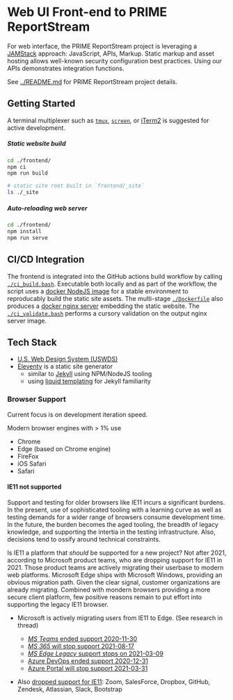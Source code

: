 # Web UI Front-end to PRIME ReportStream

For web interface, the PRIME ReportStream project is leveraging a [JAMStack](https://jamstack.org) approach: JavaScript, APIs, Markup.
Static markup and asset hosting allows well-known security configuration best practices.
Using our APIs demonstrates integration functions.

See [../README.md](../README.md) for PRIME ReportStream project details.


## Getting Started

A terminal multiplexer such as [`tmux`](https://en.wikipedia.org/wiki/Tmux),
[`screen`](https://en.wikipedia.org/wiki/GNU_Screen), or
[iTerm2](https://iterm2.com) is suggested for active development.


##### Static website build

```bash
cd ./frontend/
npm ci
npm run build

# static site root built in `frontend/_site`
ls ./_site
```

##### Auto-reloading web server

```bash
cd ./frontend/
npm install
npm run serve
```

## CI/CD Integration

The frontend is integrated into the GitHub actions build workflow by calling
[`./ci_build.bash`](./ci_build.bash). Executable both locally and as part of
the workflow, the script uses a [docker NodeJS image][dkr_node] for a stable
environment to reproducably build the static site assets.  The multi-stage
[`./Dockerfile`](./Dockerfile) also produces a [docker nginx server][dkr_nginx]
embedding the static website.  The [`./ci_validate.bash`](./ci_validate.bash)
performs a cursory validation on the output nginx server image.


 [dkr_node]: https://hub.docker.com/_/node "Docker official image for NodeJS"
 [dkr_nginx]: https://hub.docker.com/_/nginx "Docker official image for Nginx"


## Tech Stack

- [U.S. Web Design System (USWDS)](https://designsystem.digital.gov/components/)
- [Eleventy](https://www.11ty.dev/docs/) is a static site generator
  - similar to [Jekyll](https://jekyllrb.com) using NPM/NodeJS tooling
  - using [liquid templating](https://www.11ty.dev/docs/languages/liquid/) for Jekyll familiarity

### Browser Support

Current focus is on development iteration speed.

Modern browser engines with > 1% use
- Chrome
- Edge (based on Chrome engine)
- FireFox
- iOS Safari
- Safari

#### IE11 not supported

Support and testing for older browsers like IE11 incurs a significant burdens.
In the present, use of sophisticated tooling with a learning curve as well as
testing demands for a wider range of browsers consume development time.
In the future, the burden becomes the aged tooling, the breadth of legacy
knowledge, and supporting the intertia in the testing infrastructure.
Also, decisions tend to ossify around technical constraints.

Is IE11 a platform that _should_ be supported for a new project?  Not after
2021, according to Microsoft product teams, who are dropping support for IE11
in 2021. Those product teams are actively migrating their userbase to modern
web platforms. Microsoft Edge ships with Microsoft Windows, providing an
obvious migration path. Given the clear signal, customer organizations are already migrating.
Combined with mondern browsers providing a more secure client platform, few
positive reasons remain to put effort into supporting the legacy IE11 browser.

- Microsoft is actively migrating users from IE11 to Edge. (See research in thread)
  - [*MS Teams* ended support 2020-11-30][a]
  - [*MS 365* will stop support 2021-08-17][b]
  - [*MS Edge Legacy* support stops on 2021-03-09][c]
  - [Azure DevOps ended support 2020-12-31][d]
  - [Azure Portal will stop support 2021-03-31][e]

- Also [dropped support for IE11][z]: Zoom, SalesForce, Dropbox, GitHub, Zendesk, Atlassian, Slack, Bootstrap

[a]: https://docs.microsoft.com/en-us/lifecycle/announcements/internet-explorer-11-support-end-dates "Microsoft apps and services to end support for Internet Explorer 11"
[b]: https://docs.microsoft.com/en-us/lifecycle/announcements/m365-ie11-microsoft-edge-legacy "Microsoft 365 apps and services to end support for IE 11"
[c]: https://techcommunity.microsoft.com/t5/microsoft-365-blog/microsoft-365-apps-say-farewell-to-internet-explorer-11-and/ba-p/1591666 "Microsoft 365 apps say farewell to Internet Explorer 11 and Windows 10 sunsets Microsoft Edge Legacy"
[d]: https://www.swyx.io/ie11-eol/ "IE11 Mainstream End Of Life in Oct 2020"
[e]: techcommunity.microsoft.com/t5/windows-it-pro-blog/the-perils-of-using-internet-explorer-as-your-default-browser/ba-p/331732 "The perils of using Internet Explorer as your default browser"
[z]: https://github.com/gabLaroche/death-to-ie11/blob/develop/src/data/websites.js "Products and websites no longer supporting IE11"
